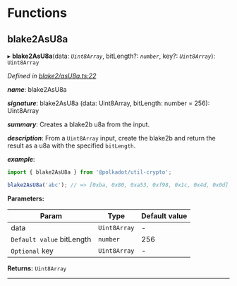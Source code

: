 

# Functions

<a id="blake2asu8a"></a>

##  blake2AsU8a

▸ **blake2AsU8a**(data: *`Uint8Array`*, bitLength?: *`number`*, key?: *`Uint8Array`*): `Uint8Array`

*Defined in [blake2/asU8a.ts:22](https://github.com/polkadot-js/common/blob/02d4155/packages/util-crypto/src/blake2/asU8a.ts#L22)*

*__name__*: blake2AsU8a

*__signature__*: blake2AsU8a (data: Uint8Array, bitLength: number = 256): Uint8Array

*__summary__*: Creates a blake2b u8a from the input.

*__description__*: From a `Uint8Array` input, create the blake2b and return the result as a u8a with the specified `bitLength`.

*__example__*:   

```javascript
import { blake2AsU8a } from '@polkadot/util-crypto';

blake2AsU8a('abc'); // => [0xba, 0x80, 0xa53, 0xf98, 0x1c, 0x4d, 0x0d]
```

**Parameters:**

| Param | Type | Default value |
| ------ | ------ | ------ |
| data | `Uint8Array` | - |
| `Default value` bitLength | `number` | 256 |
| `Optional` key | `Uint8Array` | - |

**Returns:** `Uint8Array`

___


